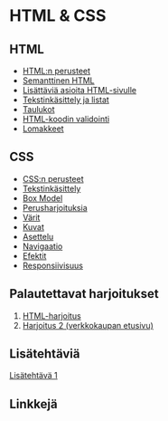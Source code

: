 # HTML & CSS

## HTML

- [HTML:n perusteet](./htmlperusteet/index.md)<base target="_blank">
- [Semanttinen HTML](./semanttinen/index.md)<base target="_blank">
- [Lisättäviä asioita HTML-sivulle](./lisattavat/index.md)<base target="_blank">
- [Tekstinkäsittely ja listat](./tekstinkasittely/index.md)<base target="_blank">
- [Taulukot](./taulukot/index.md)<base target="_blank">
- [HTML-koodin validointi](./validointi/index.md)<base target="_blank">
- [Lomakkeet](./lomakkeet/index.md)<base target="_blank">

## CSS

- [CSS:n perusteet](./cssperusteet/index.md)<base target="_blank">
- [Tekstinkäsittely](./perusmuotoilua/index.md)<base target="_blank">
- [Box Model](./boxmodel/index.md)<base target="_blank">
- [Perusharjoituksia](./valintaharjoitukset/index.md)<base target="_blank">
- [Värit](./varit/index.md)<base target="_blank">
- [Kuvat](./kuvat/index.md)<base target="_blank">
- [Asettelu](./asettelu/index.md)<base target="_blank">
- [Navigaatio](./navigointi/index.md)<base target="_blank">
- [Efektit](./efektit/index.md)<base target="_blank">
- [Responsiivisuus](./responsiivisuus/index.md)<base target="_blank">

## Palautettavat harjoitukset

 1. [HTML-harjoitus](./htmlharjoitus1/index.md)<base target="_blank">
 2. [Harjoitus 2 (verkkokaupan etusivu)](./harjoitus2/index.md)<base target="_blank">

## Lisätehtäviä

[Lisätehtävä 1](./lisatehtava2/index.md)<base target="_blank">

## Linkkejä 